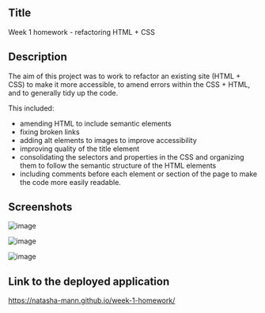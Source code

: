 ## Title

Week 1 homework - refactoring HTML + CSS

## Description

The aim of this project was to work to refactor an existing site (HTML + CSS) to make it more accessible, to amend errors within the CSS + HTML, and to generally tidy up the code.

This included:

- amending HTML to include semantic elements
- fixing broken links
- adding alt elements to images to improve accessibility
- improving quality of the title element
- consolidating the selectors and properties in the CSS and organizing them to follow the semantic structure of the HTML elements
- including comments before each element or section of the page to make the code more easily readable.

## Screenshots

![image](https://user-images.githubusercontent.com/75756325/109425045-48710880-79de-11eb-87e4-090ba45be08f.png)

![image](https://user-images.githubusercontent.com/75756325/109402092-e2877100-794a-11eb-8a22-3289d9d9a92f.png)

![image](https://user-images.githubusercontent.com/75756325/109402143-5164ca00-794b-11eb-9a6f-b40adf53fce7.png)

## Link to the deployed application

https://natasha-mann.github.io/week-1-homework/
